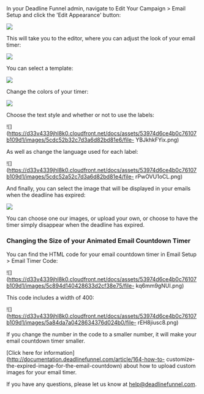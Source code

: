 ##

In your Deadline Funnel admin, navigate to Edit Your Campaign > Email Setup
and click the 'Edit Appearance' button:

![](https://d33v4339jhl8k0.cloudfront.net/docs/assets/53974d6ce4b0c76107b109d1/images/5c894cfb0428633d2cf38e71/file-i2rYQdkp2k.png)

This will take you to the editor, where you can adjust the look of your email
timer:

![](https://d33v4339jhl8k0.cloudfront.net/docs/assets/53974d6ce4b0c76107b109d1/images/5cdc524d2c7d3a6d82bd81de/file-2oi2fjMfzc.png)

You can select a template:

![](https://d33v4339jhl8k0.cloudfront.net/docs/assets/53974d6ce4b0c76107b109d1/images/5cdc528f2c7d3a6d82bd81e1/file-K6Fi2Eosyi.png)

Change the colors of your timer:

![](https://d33v4339jhl8k0.cloudfront.net/docs/assets/53974d6ce4b0c76107b109d1/images/5cdc52990428634b8559428c/file-q6tSaCJkKv.png)

Choose the text style and whether or not to use the labels:

![](https://d33v4339jhl8k0.cloudfront.net/docs/assets/53974d6ce4b0c76107b109d1/images/5cdc52b32c7d3a6d82bd81e6/file-
YBJkhkFYix.png)

As well as change the language used for each label:

![](https://d33v4339jhl8k0.cloudfront.net/docs/assets/53974d6ce4b0c76107b109d1/images/5cdc52a52c7d3a6d82bd81e4/file-
rPwOVU1oCL.png)

And finally, you can select the image that will be displayed in your emails
when the deadline has expired:

![](https://d33v4339jhl8k0.cloudfront.net/docs/assets/53974d6ce4b0c76107b109d1/images/5cdc52c10428634b8559428d/file-4yidVFJZWD.png)

You can choose one our images, or upload your own, or choose to have the timer
simply disappear when the deadline has expired.

### Changing the Size of your Animated Email Countdown Timer

You can find the HTML code for your email countdown timer in Email Setup >
Email Timer Code:

![](https://d33v4339jhl8k0.cloudfront.net/docs/assets/53974d6ce4b0c76107b109d1/images/5c894d140428633d2cf38e75/file-
kq6mm9gNUI.png)

This code includes a width of 400:

![](https://d33v4339jhl8k0.cloudfront.net/docs/assets/53974d6ce4b0c76107b109d1/images/5a84da7a0428634376d024b0/file-
rEH8jiusc8.png)

If you change the number in the code to a smaller number, it will make your
email countdown timer smaller.

[Click here for
information](http://documentation.deadlinefunnel.com/article/164-how-to-
customize-the-expired-image-for-the-email-countdown) about how to upload
custom images for your email timer.

If you have any questions, please let us know at
[help@deadlinefunnel.com](mailto:mailto:help@deadlinefunnel.com).

